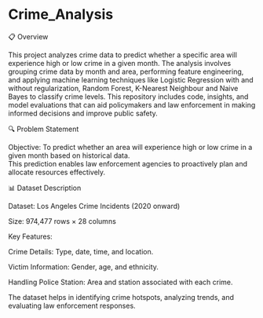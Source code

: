 # Crime_Analysis

📋 Overview

This project analyzes crime data to predict whether a specific area will experience high or low crime in a given month. The analysis involves grouping crime data by month and area, performing feature engineering, and applying machine learning techniques like Logistic Regression with and without regularization, Random Forest, K-Nearest Neighbour and Naive Bayes to classify crime levels. This repository includes code, insights, and model evaluations that can aid policymakers and law enforcement in making informed decisions and improve public safety.


🔍 Problem Statement

Objective: To predict whether an area will experience high or low crime in a given month based on historical data.  
This prediction enables law enforcement agencies to proactively plan and allocate resources effectively.




📊 Dataset Description

Dataset: Los Angeles Crime Incidents (2020 onward)

Size: 974,477 rows × 28 columns

Key Features:

Crime Details: Type, date, time, and location.

Victim Information: Gender, age, and ethnicity.

Handling Police Station: Area and station associated with each crime.

The dataset helps in identifying crime hotspots, analyzing trends, and evaluating law enforcement responses.



